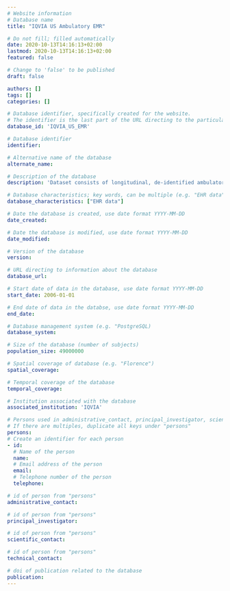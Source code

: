 ```yaml
---
# Website information
# Database name
title: "IQVIA US Ambulatory EMR"

# Do not fill; filled automatically
date: 2020-10-13T14:16:13+02:00
lastmod: 2020-10-13T14:16:13+02:00
featured: false

# Change to 'false' to be published
draft: false

authors: []
tags: []
categories: []

# Database identifier, specifically created for the website.
# The identifier is the last part of the URL directing to the particular database
database_id: 'IQVIA_US_EMR'

# Database identifier
identifier:

# Alternative name of the database
alternate_name:

# Description of the database
description: 'Dataset consists of longitudinal, de-identified ambulatory EHR data'

# Database characteristics; key words, can be multiple (e.g. "EHR data", "Primary care records")
database_characteristics: ["EHR data"]

# Date the database is created, use date format YYYY-MM-DD
date_created: 

# Date the database is modified, use date format YYYY-MM-DD
date_modified:

# Version of the database
version:

# URL directing to information about the database
database_url: 

# Start date of data in the database, use date format YYYY-MM-DD
start_date: 2006-01-01

# End date of data in the databse, use date format YYYY-MM-DD
end_date:

# Database management system (e.g. "PostgreSQL)
database_system:

# Size of the database (number of subjects)
population_size: 49000000

# Spatial coverage of database (e.g. "Florence")
spatial_coverage: 

# Temporal coverage of the database
temporal_coverage:

# Institution associated with the database
associated_institution: 'IQVIA'

# Persons used in administrative_contact, principal_investigator, scientific_contact, technical_contact
# If there are multiples, duplicate all keys under "persons"
persons:
# Create an identifier for each person
- id:
  # Name of the person
  name:
  # Email address of the person
  email:
  # Telephone number of the person
  telephone:

# id of person from "persons"
administrative_contact:

# id of person from "persons"
principal_investigator:

# id of person from "persons"
scientific_contact:

# id of person from "persons"
technical_contact:

# doi of publication related to the database
publication: 
---
```

